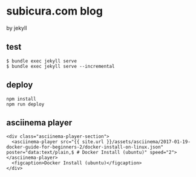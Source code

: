 # subicura.com blog

by jekyll

## test

```
$ bundle exec jekyll serve
$ bundle exec jekyll serve --incremental
```

## deploy

```
npm install
npm run deploy
```

## asciinema player

```
<div class="asciinema-player-section">
  <asciinema-player src="{{ site.url }}/assets/asciinema/2017-01-19-docker-guide-for-beginners-2/docker-install-on-linux.json" poster="data:text/plain,$ # Docker Install (ubuntu)" speed="2"></asciinema-player>
  <figcaption>Docker Install (ubuntu)</figcaption>
</div>
```
